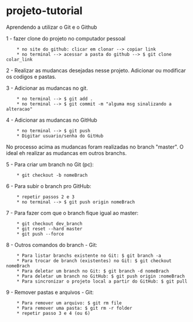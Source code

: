 # projeto-tutorial
Aprendendo a utilizar o Git e o Github

1 - fazer clone do projeto no computador pessoal

		* no site do github: clicar em clonar --> copiar link
		* no terminal --> acessar a pasta do github --> $ git clone colar_link

2 - Realizar as mudancas desejadas nesse projeto. Adicionar ou modificar os codigos e pastas.

3 - Adicionar as mudancas no git.

		* no terminal --> $ git add .
		* no terminal --> $ git commit -m "alguma msg sinalizando a alteracao"
4 - Adicionar as mudancas no GitHub

		* no terminal --> $ git push
		* Digitar usuario/senha do GitHub


No processo acima as mudancas foram realizadas no branch "master". 
O ideal eh realizar as mudancas em outros branchs.

5 - Para criar um branch no Git (pc):

		* git checkout -b nomeBrach

6 - Para subir o branch pro GitHub:

		* repetir passos 2 e 3
		* no terminal --> $ git push origin nomeBrach

7 - Para fazer com que o branch fique igual ao master:

		* git checkout dev_branch
		* git reset --hard master
		* git push --force
		
		
8 - Outros comandos do branch - Git:

		* Para listar branchs existente no Git: $ git branch -a
		* Para trocar de branch (existentes) no Git: $ git checkout nomeBrach
		* Para deletar um branch no Git: $ git branch -d nomeBrach
		* Para deletar um branch no GitHub: $ git push origin :nomeBrach
		* Para sincronizar o projeto local a partir do GitHub: $ git pull

9 - Remover pastas e arquivos - Git:

		* Para remover um arquivo: $ git rm file
		* Para remover uma pasta: $ git rm -r folder
		* repetir passo 3 e 4 (ou 6)